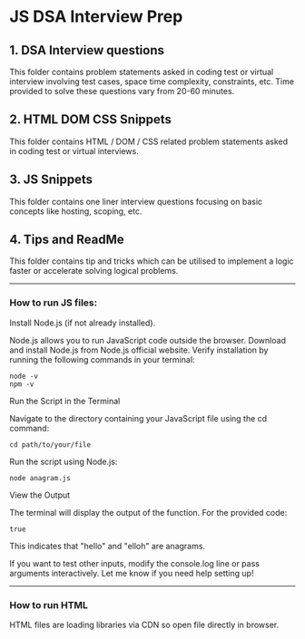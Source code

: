 # JS DSA Interview Prep

## 1. DSA Interview questions

This folder contains problem statements asked in coding test or virtual interview involving test cases, space time complexity, constraints, etc. Time provided to solve these questions vary from 20-60 minutes.

## 2. HTML DOM CSS Snippets

This folder contains HTML / DOM / CSS related problem statements asked in coding test or virtual interviews.

## 3. JS Snippets

This folder contains one liner interview questions focusing on basic concepts like hosting, scoping, etc.

## 4. Tips and ReadMe

This folder contains tip and tricks which can be utilised to implement a logic faster or accelerate solving logical problems.

---

### How to run JS files:

Install Node.js (if not already installed).

Node.js allows you to run JavaScript code outside the browser.
Download and install Node.js from Node.js official website.
Verify installation by running the following commands in your terminal:

```
node -v
npm -v
```

Run the Script in the Terminal

Navigate to the directory containing your JavaScript file using the cd command:

```
cd path/to/your/file
```

Run the script using Node.js:

```
node anagram.js
```

View the Output

The terminal will display the output of the function. For the provided code:

```
true
```

This indicates that "hello" and "elloh" are anagrams.

If you want to test other inputs, modify the console.log line or pass arguments interactively. Let me know if you need help setting up!

---

### How to run HTML

HTML files are loading libraries via CDN so open file directly in browser.
